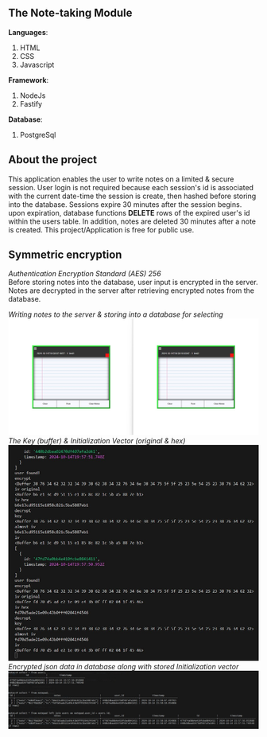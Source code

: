 ## The Note-taking Module

**Languages**:
1. HTML
2. CSS
3. Javascript

**Framework**:
1. NodeJs
2. Fastify

**Database**:
1. PostgreSql

## About the project

This application enables the user to write notes on a limited & secure session. User login is not required because each session's id is associated with the current date-time the session is create, then hashed before storing into the database.
Sessions expire 30 minutes after the session begins.
upon expiration, database functions **DELETE** rows of the expired user's id within the users table.
In addition, notes are deleted 30 minutes after a note is created.
This project/Application is free for public use.


## Symmetric encryption

<em>Authentication Encryption Standard (AES) 256</em><br>
Before storing notes into the database, user input is encrypted in the server. Notes are decrypted in the server after retrieving encrypted notes from the database.


<em>Writing notes to the server & storing into a database for selecting</em>
<img src="./media/notes-test.jpg">
<em>The Key (buffer) & Initialization Vector (original & hex)</em>
<img src="./media/notes-test-verify-key-and-iv.jpg">
<em>Encrypted json data in database along with stored Initialization vector</em>
<img src="./media/notes-test-console.jpg" >
